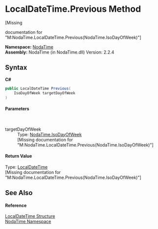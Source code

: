 # LocalDateTime.Previous Method 
 

\[Missing <summary> documentation for "M:NodaTime.LocalDateTime.Previous(NodaTime.IsoDayOfWeek)"\]

**Namespace:**&nbsp;<a href="N_NodaTime">NodaTime</a><br />**Assembly:**&nbsp;NodaTime (in NodaTime.dll) Version: 2.2.4

## Syntax

**C#**<br />
``` C#
public LocalDateTime Previous(
	IsoDayOfWeek targetDayOfWeek
)
```


#### Parameters
&nbsp;<dl><dt>targetDayOfWeek</dt><dd>Type: <a href="T_NodaTime_IsoDayOfWeek">NodaTime.IsoDayOfWeek</a><br />\[Missing <param name="targetDayOfWeek"/> documentation for "M:NodaTime.LocalDateTime.Previous(NodaTime.IsoDayOfWeek)"\]</dd></dl>

#### Return Value
Type: <a href="T_NodaTime_LocalDateTime">LocalDateTime</a><br />\[Missing <returns> documentation for "M:NodaTime.LocalDateTime.Previous(NodaTime.IsoDayOfWeek)"\]

## See Also


#### Reference
<a href="T_NodaTime_LocalDateTime">LocalDateTime Structure</a><br /><a href="N_NodaTime">NodaTime Namespace</a><br />